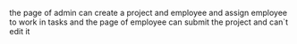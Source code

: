 the page of admin can create a project and employee and assign employee to work in tasks
and the page of employee  can submit the project and can`t edit it
